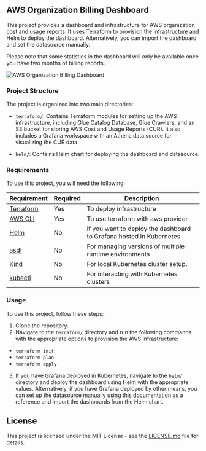 ## AWS Organization Billing Dashboard

This project provides a dashboard and infrastructure for AWS organization cost and usage reports. It uses Terraform to provision the infrastructure and Helm to deploy the dashboard. Alternatively, you can import the dashboard and set the datasource manually.

Please note that some statistics in the dashboard will only be available once you have two months of billing reports.

![AWS Organization Billing Dashboard](https://i.ibb.co/mFXbhHs/aws-org-cur-dashboard.png)

### Project Structure

The project is organized into two main directories:

- `terraform/`: Contains Terraform modules for setting up the AWS infrastructure, including Glue Catalog Database, Glue Crawlers, and an S3 bucket for storing AWS Cost and Usage Reports (CUR). It also includes a Grafana workspace with an Athena data source for visualizing the CUR data.

- `helm/`: Contains Helm chart for deploying the dashboard and datasource.

### Requirements

To use this project, you will need the following:

| Requirement                                             | Required | Description                                                         |
| ------------------------------------------------------- | -------- | ------------------------------------------------------------------- |
| [Terraform](https://www.terraform.io/downloads.html)    | Yes      | To deploy infrastructure                                            |
| [AWS CLI](https://aws.amazon.com/cli/)                  | Yes      | To use terraform with aws provider                                  |
| [Helm](https://helm.sh/docs/intro/install/)             | No       | If you want to deploy the dashboard to Grafana hosted in Kubernetes |
| [asdf](https://asdf-vm.com/#/core-manage-asdf)          | No       | For managing versions of multiple runtime environments              |
| [Kind](https://kind.sigs.k8s.io/docs/user/quick-start/) | No       | For local Kubernetes cluster setup.                                 |
| [kubectl](https://kubernetes.io/docs/tasks/tools/)      | No       | For interacting with Kubernetes clusters                            |

### Usage

To use this project, follow these steps:

1. Clone the repository.
2. Navigate to the `terraform/` directory and run the following commands with the appropriate options to provision the AWS infrastructure:

- `terraform init`
- `terraform plan`
- `terraform apply`

3. If you have Grafana deployed in Kubernetes, navigate to the `helm/` directory and deploy the dashboard using Helm with the appropriate values. Alternatively, if you have Grafana deployed by other means, you can set up the datasource manually using [this documentation](https://grafana.com/grafana/plugins/grafana-athena-datasource/?tab=overview) as a reference and import the dashboards from the Helm chart.

## License

This project is licensed under the MIT License - see the [LICENSE.md](LICENSE.md) file for details.
